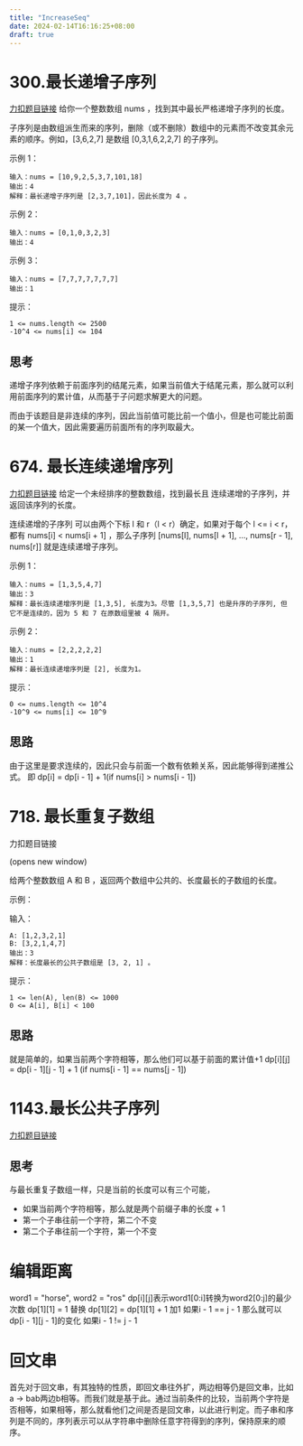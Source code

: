 ```yaml
---
title: "IncreaseSeq"
date: 2024-02-14T16:16:25+08:00
draft: true
---
```


# 300.最长递增子序列

[力扣题目链接](https://leetcode.cn/problems/longest-increasing-subsequence/description/)
给你一个整数数组 nums ，找到其中最长严格递增子序列的长度。

子序列是由数组派生而来的序列，删除（或不删除）数组中的元素而不改变其余元素的顺序。例如，[3,6,2,7] 是数组 [0,3,1,6,2,2,7] 的子序列。

示例 1：

    输入：nums = [10,9,2,5,3,7,101,18]
    输出：4
    解释：最长递增子序列是 [2,3,7,101]，因此长度为 4 。

示例 2：

    输入：nums = [0,1,0,3,2,3]
    输出：4

示例 3：

    输入：nums = [7,7,7,7,7,7,7]
    输出：1

提示：

    1 <= nums.length <= 2500
    -10^4 <= nums[i] <= 104

## 思考

递增子序列依赖于前面序列的结尾元素，如果当前值大于结尾元素，那么就可以利用前面序列的累计值，从而基于子问题求解更大的问题。

而由于该题目是非连续的序列，因此当前值可能比前一个值小，但是也可能比前面的某一个值大，因此需要遍历前面所有的序列取最大。

# 674. 最长连续递增序列

[力扣题目链接](https://leetcode.cn/problems/longest-continuous-increasing-subsequence/description/)
给定一个未经排序的整数数组，找到最长且 连续递增的子序列，并返回该序列的长度。

连续递增的子序列 可以由两个下标 l 和 r（l < r）确定，如果对于每个 l <= i < r，都有 nums[i] < nums[i + 1] ，那么子序列 [nums[l], nums[l + 1], ..., nums[r - 1], nums[r]] 就是连续递增子序列。

示例 1：

    输入：nums = [1,3,5,4,7]
    输出：3
    解释：最长连续递增序列是 [1,3,5], 长度为3。尽管 [1,3,5,7] 也是升序的子序列, 但它不是连续的，因为 5 和 7 在原数组里被 4 隔开。

示例 2：

    输入：nums = [2,2,2,2,2]
    输出：1
    解释：最长连续递增序列是 [2], 长度为1。

提示：

    0 <= nums.length <= 10^4
    -10^9 <= nums[i] <= 10^9

## 思路

由于这里是要求连续的，因此只会与前面一个数有依赖关系，因此能够得到递推公式。
即 dp[i] = dp[i - 1] + 1(if nums[i] > nums[i - 1])

# 718. 最长重复子数组

力扣题目链接

(opens new window)

给两个整数数组 A 和 B ，返回两个数组中公共的、长度最长的子数组的长度。

示例：

输入：

    A: [1,2,3,2,1]
    B: [3,2,1,4,7]
    输出：3
    解释：长度最长的公共子数组是 [3, 2, 1] 。

提示：

    1 <= len(A), len(B) <= 1000
    0 <= A[i], B[i] < 100

## 思路

就是简单的，如果当前两个字符相等，那么他们可以基于前面的累计值+1
dp[i][j] = dp[i - 1][j - 1] + 1 (if nums[i - 1] == nums[j - 1])

# 1143.最长公共子序列

[力扣题目链接](https://leetcode.cn/problems/longest-common-subsequence/description/)

## 思考

与最长重复子数组一样，只是当前的长度可以有三个可能，

- 如果当前两个字符相等，那么就是两个前缀子串的长度 + 1
- 第一个子串往前一个字符，第二个不变
- 第二个子串往前一个字符，第一个不变

# 编辑距离
word1 = "horse", word2 = "ros"
dp[i][j]表示word1[0:i]转换为word2[0:j]的最少次数
dp[1][1] = 1 替换
dp[1][2] = dp[1][1] + 1 加1
如果i - 1 == j - 1
那么就可以dp[i - 1][j - 1]的变化
如果i - 1 != j - 1

# 

# 回文串
首先对于回文串，有其独特的性质，即回文串往外扩，两边相等仍是回文串，比如a -> bab两边b相等。而我们就是基于此。通过当前条件的比较，当前两个字符是否相等，如果相等，那么就看他们之间是否是回文串，以此进行判定。而子串和序列是不同的，序列表示可以从字符串中删除任意字符得到的序列，保持原来的顺序。